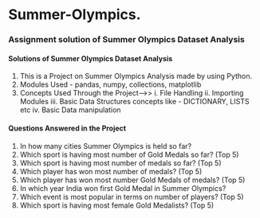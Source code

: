 # Summer-Olympics.
### Assignment solution of Summer Olympics Dataset Analysis
#### Solutions of Summer Olympics Dataset Analysis
1.  This is a Project on Summer Olympics Analysis made by using Python.
2.  Modules Used - pandas, numpy, collections, matplotlib
3.  Concepts Used Through the Project-->> i. File Handling ii. Importing Modules iii. Basic Data Structures concepts like - DICTIONARY, LISTS etc iv. Basic Data manipulation
#### Questions Answered in the Project
1.  In how many cities Summer Olympics is held so far?
2.  Which sport is having most number of Gold Medals so far? (Top 5)
3.  Which sport is having most number of medals so far? (Top 5)
4.  Which player has won most number of medals? (Top 5)
5.  Which player has won most number Gold Medals of medals? (Top 5)
6.  In which year India won first Gold Medal in Summer Olympics?
7.  Which event is most popular in terms on number of players? (Top 5)
8.  Which sport is having most female Gold Medalists? (Top 5)
